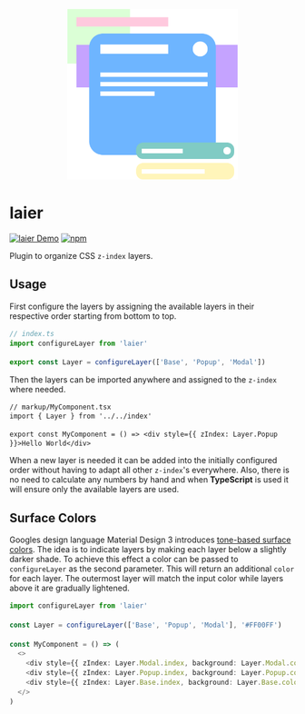 <p align="center">
  <img src="https://github.com/tobua/laier/raw/main/logo.png" alt="laier" width="300">
</p>

# laier

[![laier Demo](https://img.shields.io/static/v1?label=laier&message=Demo&color=brightgreen)](https://tobua.github.io/laier)
[![npm](https://img.shields.io/npm/v/laier)](https://npmjs.com/laier)

Plugin to organize CSS `z-index` layers.

## Usage

First configure the layers by assigning the available layers in their respective order starting from bottom to top.

```ts
// index.ts
import configureLayer from 'laier'

export const Layer = configureLayer(['Base', 'Popup', 'Modal'])
```

Then the layers can be imported anywhere and assigned to the `z-index` where needed.

```tsx
// markup/MyComponent.tsx
import { Layer } from '../../index'

export const MyComponent = () => <div style={{ zIndex: Layer.Popup }}>Hello World</div>
```

When a new layer is needed it can be added into the initially configured order without having to adapt all other `z-index`'s everywhere. Also, there is no need to calculate any numbers by hand and when **TypeScript** is used it will ensure only the available layers are used.

## Surface Colors

Googles design language Material Design 3 introduces [tone-based surface colors](https://m3.material.io/styles/color/overview#fb46760e-a96a-4d05-9ca6-2b6754ddfb73). The idea is to indicate layers by making each layer below a slightly darker shade. To achieve this effect a color can be passed to `configureLayer` as the second parameter. This will return an additional `color` for each layer. The outermost layer will match the input color while layers above it are gradually lightened.

```ts
import configureLayer from 'laier'

const Layer = configureLayer(['Base', 'Popup', 'Modal'], '#FF00FF')

const MyComponent = () => (
  <>
    <div style={{ zIndex: Layer.Modal.index, background: Layer.Modal.color }}>Above</div>
    <div style={{ zIndex: Layer.Popup.index, background: Layer.Popup.color }}>Between</div>
    <div style={{ zIndex: Layer.Base.index, background: Layer.Base.color }}>Below</div>
  </>
)
```
